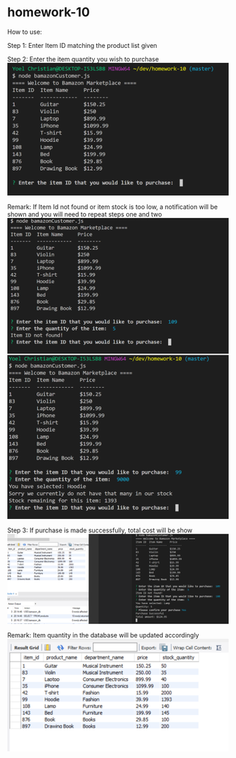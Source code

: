 # homework-10
How to use:

Step 1: Enter Item ID matching the product list given

Step 2: Enter the item quantity you wish to purchase
![Alt text](/images/one.png?raw=true)

Remark: If Item Id not found or item stock is too low, a notification will be shown and you will need to repeat steps one and two
![Alt text](/images/two.png?raw=true)
![Alt text](/images/five.png?raw=true)

Step 3: If purchase is made successfully, total cost will be show
![Alt text](/images/three.png?raw=true)

Remark: Item quantity in the database will be updated accordingly
![Alt text](/images/four.png?raw=true)
